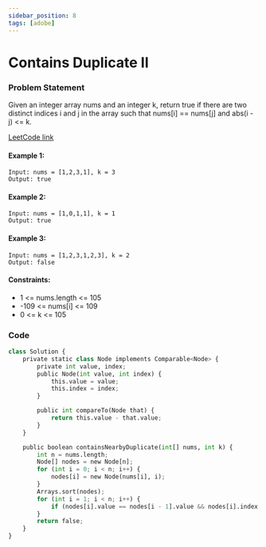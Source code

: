 ```yaml
---
sidebar_position: 8
tags: [adobe]
---
```


# Contains Duplicate II

### Problem Statement

Given an integer array nums and an integer k, return true if there are two distinct indices i and j in the array such that nums[i] == nums[j] and abs(i - j) <= k.

[LeetCode link](https://leetcode.com/problems/contains-duplicate-ii/)

#### Example 1:

```
Input: nums = [1,2,3,1], k = 3
Output: true
```

#### Example 2:

```
Input: nums = [1,0,1,1], k = 1
Output: true
```

#### Example 3:

```
Input: nums = [1,2,3,1,2,3], k = 2
Output: false
```

#### Constraints:

- 1 <= nums.length <= 105
- -109 <= nums[i] <= 109
- 0 <= k <= 105

### Code

```python title="Java Code"
class Solution {
    private static class Node implements Comparable<Node> {
        private int value, index;
        public Node(int value, int index) {
            this.value = value;
            this.index = index;
        }

        public int compareTo(Node that) {
            return this.value - that.value;
        }
    }

    public boolean containsNearbyDuplicate(int[] nums, int k) {
        int n = nums.length;
        Node[] nodes = new Node[n];
        for (int i = 0; i < n; i++) {
            nodes[i] = new Node(nums[i], i);
        }
        Arrays.sort(nodes);
        for (int i = 1; i < n; i++) {
            if (nodes[i].value == nodes[i - 1].value && nodes[i].index - nodes[i - 1].index <= k) return true;
        }
        return false;
    }
}
```
